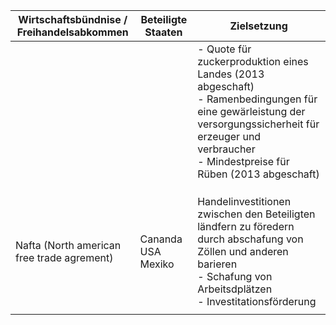 | Wirtschaftsbündnise / Freihandelsabkommen   | Beteiligte Staaten       | Zielsetzung                                                                                                                                                                                                    |
| ------------------------------------------- | ------------------------ | -------------------------------------------------------------------------------------------------------------------------------------------------------------------------------------------------------------- |
|                                             |                          | - Quote für zuckerproduktion eines Landes (2013 abgeschaft)<br>- Ramenbedingungen für eine gewärleistung der versorgungssicherheit für erzeuger und verbraucher<br>- Mindestpreise für Rüben (2013 abgeschaft) |
|                                             |                          |                                                                                                                                                                                                                |
|                                             |                          |                                                                                                                                                                                                                |
|                                             |                          |                                                                                                                                                                                                                |
| Nafta (North american  free trade agrement) | Cananda<br>USA<br>Mexiko | Handelinvestitionen zwischen den Beteiligten ländfern zu föredern durch abschafung von Zöllen und anderen barieren<br>- Schafung von Arbeitsdplätzen<br>- Investitationsförderung                              |
|                                             |                          |                                                                                                                                                                                                                |